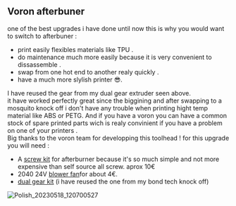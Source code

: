 Voron afterbuner
---
one of the best upgrades i have done until now
this is why you would want to switch to afterbuner :
- print easily flexibles materials like TPU .
- do maintenance much more easily because it is very convenient to dissassemble .
- swap from one hot end to another realy quickly .
- have a much more slylish printer 😎.

I have reused the gear from my dual gear extruder seen above.  
it have worked perfectly great since the biggining and after swapping to a mosquito knock off i don't have any trouble when printing hight temp material like ABS or PETG.
And if you have a voron you can have a common stock of spare printed parts wich is realy convinient if you have a problem on one of your printers .  
Big thanks to the voron team for developping this toolhead !
for this upgrade you will need :
- A [screw kit](https://fr.aliexpress.com/item/1005003998948585.html?spm=a2g0o.productlist.main.5.79ba31b6A08ADv&algo_pvid=0e9dee88-c59c-4252-8b55-0c3f55b9960e&algo_exp_id=0e9dee88-c59c-4252-8b55-0c3f55b9960e-2&pdp_npi=3%40dis%21EUR%219.57%210.74%21%21%21%21%21%402145265416845338449447634d0768%2112000027695361325%21sea%21FR%210&curPageLogUid=1kIdNYoobgFk) for afterburner because it's so much simple and not more expensive than self source all screw. aprox 10€
- 2040 24V [blower fan](https://fr.aliexpress.com/item/1005003879817745.html?spm=a2g0o.productlist.main.5.68ad7292vDzOf6&algo_pvid=7506ac88-0058-4edf-83ed-3acfba98904f&algo_exp_id=7506ac88-0058-4edf-83ed-3acfba98904f-2&pdp_npi=3%40dis%21EUR%211.7%211.7%21%21%21%21%21%402100bb6416845334063152972d077e%2112000027377712766%21sea%21FR%210&curPageLogUid=cCfI3MQLw4zo)for about 4€.
- [dual gear kit](https://fr.aliexpress.com/item/1005005061611663.html?spm=a2g0o.productlist.main.39.66822f55lbkgbT&algo_pvid=cbde69f7-79fc-4501-bfe7-5ddb9ff40517&aem_p4p_detail=20230519145903151447617999930011185850&algo_exp_id=cbde69f7-79fc-4501-bfe7-5ddb9ff40517-19&pdp_npi=3%40dis%21EUR%218.71%211.76%21%21%21%21%21%402100b78b16845335430347134d07b2%2112000031498830244%21sea%21FR%210&curPageLogUid=JsVLIu7Ezc06&ad_pvid=20230519145903151447617999930011185850_4&ad_pvid=20230519145903151447617999930011185850_4) (i have reused the one from my bond tech knock off)

![Polish_20230518_120700527](https://github.com/polotinkering/optimal-ender3/assets/133749952/30d6c5dd-ce91-41c9-9c70-3160d598c53f)

